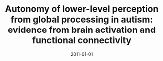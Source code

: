 ---
title: "Autonomy of lower-level perception from global processing in autism: evidence from brain activation and functional connectivity"
collection: publications
category: manuscripts
permalink: /publication/2011-autonomy-lower-level-autism/
date: 2011-01-01
venue: "Neuropsychologia"
excerpt: "Previous behavioral studies have shown that individuals with autism are less hindered by interference from global processing during the performance of lower-level perceptual tasks, such as finding embedded figures. The primary goal of this study was to examine the brain manifestation of such atypicality in high-functioning autism using fMRI."
paperurl: "https://pubmed.ncbi.nlm.nih.gov/21513720/"
citation: 'Liu Y, Cherkassky VL, Minshew NJ, Just MA. Autonomy of lower-level perception from global processing in autism: evidence from brain activation and functional connectivity. Neuropsychologia. 2011 Jun;49(7):2105-11. doi: 10.1016/j.neuropsychologia.2011.04.005. Epub 2011 Apr 13. PMID: 21513720; PMCID: PMC4500152.'
---